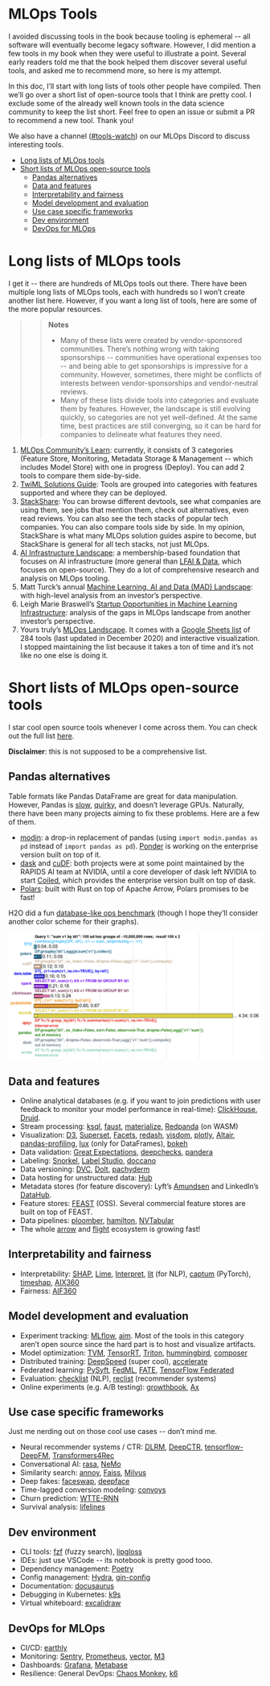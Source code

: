 # MLOps Tools

I avoided discussing tools in the book because tooling is ephemeral -- all software will eventually become legacy software. However, I did mention a few tools in my book when they were useful to illustrate a point. Several early readers told me that the book helped them discover several useful tools, and asked me to recommend more, so here is my attempt.

In this doc, I’ll start with long lists of tools other people have compiled. Then we’ll go over a short list of open-source tools that I think are pretty cool. I exclude some of the already well known tools in the data science community to keep the list short. Feel free to open an issue or submit a PR to recommend a new tool. Thank you!

We also have a channel ([#tools-watch](https://discord.gg/Mw77HPrgjF)) on our MLOps Discord to discuss interesting tools.

* [Long lists of MLOps tools](#long-lists-of-mlops-tools)
* [Short lists of MLOps open-source tools](#short-lists-of-MLOps-open-source-tools)
    * [Pandas alternatives](#pandas-alternatives)
    * [Data and features](#data-and-features)
    * [Interpretability and fairness](#interpretability-and-fairness)
    * [Model development and evaluation](#model-development-and-evaluation)
    * [Use case specific frameworks](#use-case-specific-frameworks)
    * [Dev environment](#dev-environment)
    * [DevOps for MLOps](#devops-for-mlops)

# Long lists of MLOps tools

I get it -- there are hundreds of MLOps tools out there. There have been multiple long lists of MLOps tools, each with hundreds so I won’t create another list here. However, if you want a long list of tools, here are some of the more popular resources.

>> **Notes**
>> * Many of these lists were created by vendor-sponsored communities. There’s nothing wrong with taking sponsorships -- communities have operational expenses too -- and being able to get sponsorships is impressive for a community. However, sometimes, there might be conflicts of interests between vendor-sponsorships and vendor-neutral reviews.
>> * Many of these lists divide tools into categories and evaluate them by features. However, the landscape is still evolving quickly, so categories are not yet well-defined. At the same time, best practices are still converging, so it can be hard for companies to delineate what features they need.


1. [MLOps Community’s Learn](https://mlops.community/learn/): currently, it consists of 3 categories (Feature Store, Monitoring, Metadata Storage & Management -- which includes Model Store) with one in progress (Deploy). You can add 2 tools to compare them side-by-side.
2. [TwiML Solutions Guide](https://twimlai.com/solutions/): Tools are grouped into categories with features supported and where they can be deployed.
3. [StackShare](https://stackshare.io/): You can browse different devtools, see what companies are using them, see jobs that mention them, check out alternatives, even read reviews. You can also see the tech stacks of popular tech companies. You can also compare tools side by side. In my opinion, StackShare is what many MLOps solution guides aspire to become, but StackShare is general for all tech stacks, not just MLOps.
4. [AI Infrastructure Landscape](https://ai-infrastructure.org/ai-infrastructure-landscape/): a membership-based foundation that focuses on AI infrastructure (more general than [LFAI & Data](https://lfaidata.foundation/), which focuses on open-source). They do a lot of comprehensive research and analysis on MLOps tooling.
5. Matt Turck’s annual [Machine Learning, AI and Data (MAD) Landscape](https://mattturck.com/data2021/): with high-level analysis from an investor’s perspective.
6. Leigh Marie Braswell’s [Startup Opportunities in Machine Learning Infrastructure](https://leighmariebraswell.substack.com/p/startup-opportunities-in-machine): analysis of the gaps in MLOps landscape from another investor’s perspective.
7. Yours truly’s [MLOps Landscape](https://huyenchip.com/2020/12/30/mlops-v2.html). It comes with a [Google Sheets list](https://docs.google.com/spreadsheets/d/1i8BzE4puGQ3dmQueu4LQCcwaqrulgK1Vb-xeFwhy6gY/edit#gid=0) of 284 tools (last updated in December 2020) and interactive visualization. I stopped maintaining the list because it takes a ton of time and it’s not like no one else is doing it.


# Short lists of MLOps open-source tools

I star cool open source tools whenever I come across them. You can check out the full list [here](https://github.com/chiphuyen?tab=stars). 

**Disclaimer**: this is not supposed to be a comprehensive list.

## Pandas alternatives

Table formats like Pandas DataFrame are great for data manipulation. However, Pandas is [slow](https://stackoverflow.com/search?q=%5Bpandas%5D+slow), [quirky](https://github.com/chiphuyen/just-pandas-things), and doesn’t leverage GPUs. Naturally, there have been many projects aiming to fix these problems. Here are a few of them.

* [modin](https://github.com/modin-project/modin): a drop-in replacement of pandas (using `import modin.pandas as pd` instead of `import pandas as pd`). [Ponder](https://ponder.io/) is working on the enterprise version built on top of it.
* [dask](https://github.com/dask/dask) and [cuDF](https://github.com/rapidsai/cudf): both projects were at some point maintained by the RAPIDS AI team at NVIDIA, until a core developer of dask left NVIDIA to start [Coiled](https://coiled.io/), which provides the enterprise version built on top of dask.
* [Polars](https://github.com/pola-rs/polars/): built with Rust on top of Apache Arrow, Polars promises to be fast!

H2O did a fun [database-like ops benchmark](https://h2oai.github.io/db-benchmark/) (though I hope they’ll consider another color scheme for their graphs).

![alt_text](assets/h2o.png "H2O benchmark")

## Data and features

* Online analytical databases (e.g. if you want to join predictions with user feedback to monitor your model performance in real-time): [ClickHouse](https://github.com/ClickHouse/ClickHouse), [Druid](https://github.com/apache/druid).
* Stream processing: [ksql](https://github.com/confluentinc/ksql), [faust](https://github.com/robinhood/faust), [materialize](https://github.com/MaterializeInc/materialize), [Redpanda](https://github.com/redpanda-data/redpanda) (on WASM)
* Visualization: [D3](https://github.com/d3/d3), [Superset](https://github.com/apache/superset), [Facets](https://github.com/PAIR-code/facets), [redash](https://github.com/getredash/redash), [visdom](https://github.com/fossasia/visdom), [plotly](https://github.com/plotly/plotly.py), [Altair](https://github.com/altair-viz/altair), [pandas-profiling](https://github.com/ydataai/pandas-profiling), [lux](https://github.com/lux-org/lux) (only for DataFrames), [bokeh](https://github.com/bokeh/bokeh)
* Data validation: [Great Expectations](https://github.com/great-expectations/great_expectations), [deepchecks](https://github.com/deepchecks/deepchecks), [pandera](https://github.com/pandera-dev/pandera)
* Labeling: [Snorkel](https://github.com/snorkel-team/snorkel), [Label Studio](https://github.com/heartexlabs/label-studio), [doccano](https://github.com/doccano/doccano)
* Data versioning: [DVC](https://github.com/iterative/dvc), [Dolt](https://github.com/dolthub/dolt), [pachyderm](https://github.com/pachyderm/pachyderm)
* Data hosting for unstructured data: [Hub](https://github.com/activeloopai/Hub)
* Metadata stores (for feature discovery): Lyft’s [Amundsen](https://github.com/amundsen-io/amundsen) and LinkedIn’s [DataHub](https://github.com/datahub-project/datahub).
* Feature stores: [FEAST](https://github.com/feast-dev/feast) (OSS). Several commercial feature stores are built on top of FEAST.
* Data pipelines: [ploomber](https://github.com/ploomber/ploomber), [hamilton](https://github.com/stitchfix/hamilton), [NVTabular](https://github.com/NVIDIA-Merlin/NVTabular)
* The whole [arrow](https://github.com/apache/arrow) and [flight](https://arrow.apache.org/blog/2019/10/13/introducing-arrow-flight/) ecosystem is growing fast!


## Interpretability and fairness

* Interpretability: [SHAP](https://github.com/slundberg/shap), [Lime](https://github.com/marcotcr/lime), [Interpret](https://github.com/interpretml/interpret), [lit](https://github.com/PAIR-code/lit) (for NLP), [captum](https://github.com/pytorch/captum) (PyTorch), [timeshap](https://github.com/feedzai/timeshap), [AIX360](https://github.com/Trusted-AI/AIX360)
* Fairness: [AIF360](https://github.com/Trusted-AI/AIF360)


## Model development and evaluation

* Experiment tracking: [MLflow](https://github.com/mlflow/mlflow), [aim](https://github.com/aimhubio/aim). Most of the tools in this category aren’t open source since the hard part is to host and visualize artifacts. 
* Model optimization: [TVM](https://github.com/apache/tvm), [TensorRT](https://developer.nvidia.com/tensorrt), [Triton](https://github.com/openai/triton), [hummingbird](https://github.com/microsoft/hummingbird), [composer](https://github.com/mosaicml/composer)
* Distributed training: [DeepSpeed](https://github.com/microsoft/DeepSpeed) (super cool), [accelerate](https://github.com/huggingface/accelerate)
* Federated learning: [PySyft](https://github.com/OpenMined/PySyft), [FedML](https://github.com/FedML-AI/FedML), [FATE](https://github.com/FederatedAI/FATE), [TensorFlow Federated](https://www.tensorflow.org/federated)
* Evaluation: [checklist](https://github.com/marcotcr/checklist) (NLP), [reclist](https://github.com/jacopotagliabue/reclist) (recommender systems)
* Online experiments (e.g. A/B testing): [growthbook](https://github.com/growthbook/growthbook), [Ax](https://github.com/facebook/Ax)


## Use case specific frameworks

Just me nerding out on those cool use cases -- don’t mind me.

* Neural recommender systems / CTR: [DLRM](https://github.com/facebookresearch/dlrm), [DeepCTR](https://github.com/shenweichen/DeepCTR), [tensorflow-DeepFM](https://github.com/ChenglongChen/tensorflow-DeepFM), [Transformers4Rec](https://github.com/NVIDIA-Merlin/Transformers4Rec)
* Conversational AI: [rasa](https://github.com/RasaHQ/rasa), [NeMo](https://github.com/NVIDIA/NeMo)
* Similarity search: [annoy](https://github.com/spotify/annoy), [Faiss](https://github.com/facebookresearch/faiss), [Milvus](https://github.com/milvus-io/milvus)
* Deep fakes: [faceswap](https://github.com/deepfakes/faceswap), [deepface](https://github.com/serengil/deepface)
* Time-lagged conversion modeling: [convoys](https://github.com/better/convoys)
* Churn prediction: [WTTE-RNN](WTTE-RNN)
* Survival analysis: [lifelines](https://github.com/CamDavidsonPilon/lifelines)


## Dev environment

* CLI tools: [fzf](https://github.com/junegunn/fzf) (fuzzy search), [lipgloss](https://github.com/charmbracelet/lipgloss)
* IDEs: just use VSCode -- its notebook is pretty good tooo.
* Dependency management: [Poetry](https://github.com/python-poetry/poetry)
* Config management: [Hydra](https://github.com/facebookresearch/hydra), [gin-config](https://github.com/google/gin-config)
* Documentation: [docusaurus](https://github.com/facebook/docusaurus)
* Debugging in Kubernetes: [k9s](https://github.com/derailed/k9s)
* Virtual whiteboard: [excalidraw](https://github.com/excalidraw/excalidraw)


## DevOps for MLOps

* CI/CD: [earthly](https://github.com/earthly/earthly)
* Monitoring: [Sentry](https://github.com/getsentry/sentry), [Prometheus](https://github.com/prometheus/prometheus), [vector](https://github.com/vectordotdev/vector), [M3](https://github.com/m3db/m3)
* Dashboards: [Grafana](https://github.com/grafana/grafana), [Metabase](https://github.com/metabase/metabase)
* Resilience: General DevOps: [Chaos Monkey](https://github.com/Netflix/chaosmonkey), [k6](https://github.com/grafana/k6)

